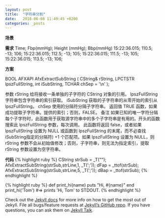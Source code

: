```yaml
---
layout: post
title:  "字符串分割"
date:   2018-06-08 11:49:45 +0200
categories: _posts
---
```

**场景**

**需求**
       Time;  Fbp(mmHg); Height (mmHg); Bbp(mmHg)
15:22:36.015;     110.5;           -13; 106;
15:22:36.015;     112.5;           -13; 105;
15:22:36.015;     111.5;           -13; 105;
15:22:36.015;     113.5;           -13; 106;

**方案**

BOOL AFXAPI AfxExtractSubString (
CString& rString,
LPCTSTR lpszFullString,
int iSubString,
TCHAR chSep = '\n'
);

参数
rString
给将接收一条单独的子字符的 CString 对象的引用。
lpszFullString
字符串包含字符串的索引获取。
iSubString
获取的子字符串的从零开始的索引从 lpszFullString。
chSep
使用的分隔符分隔子字符串。
返回值
TRUE 函数，如果成功提取子字符串。提供的索引；否则，FALSE。
备注
如果已知的唯一字符分隔每个子字符时，此函数用于获取源字符串中的多个子字符串是有用的。开头的函数搜索此 lpszFullString 参数，每次调用。
此函数将返回 false，或者如果 lpszFullString 设置为 NULL 或函数到 lpszFullString 的末尾，而不必查找 iSubString指定的分隔符) +1 个匹配项。如果 lpszFullString 设置为 NULL，则 rString 参数不会从初始值修改；否则，子字符串，则无法为指定索引，提取 rString 参数设置为空字符串。

**代码**
{% highlight ruby %}
CString strSub = _T(\"\");
AfxExtractSubString(strSub,strLine,1, _T(\';\'));
dFap = _ttof(strSub);
AfxExtractSubString(strSub,strLine,5, _T(\';\'));
dBap = _ttof(strSub);
{% endhighlight %}

{% highlight ruby %}
def print_hi(name)
  puts "Hi, #{name}"
end
print_hi('Tom')
#=> prints 'Hi, Tom' to STDOUT.
{% endhighlight %}

Check out the [Jekyll docs][jekyll-docs] for more info on how to get the most out of Jekyll. File all bugs/feature requests at [Jekyll’s GitHub repo][jekyll-gh]. If you have questions, you can ask them on [Jekyll Talk][jekyll-talk].

[jekyll-docs]: http://jekyllrb.com/docs/home
[jekyll-gh]:   https://github.com/jekyll/jekyll
[jekyll-talk]: https://talk.jekyllrb.com/
